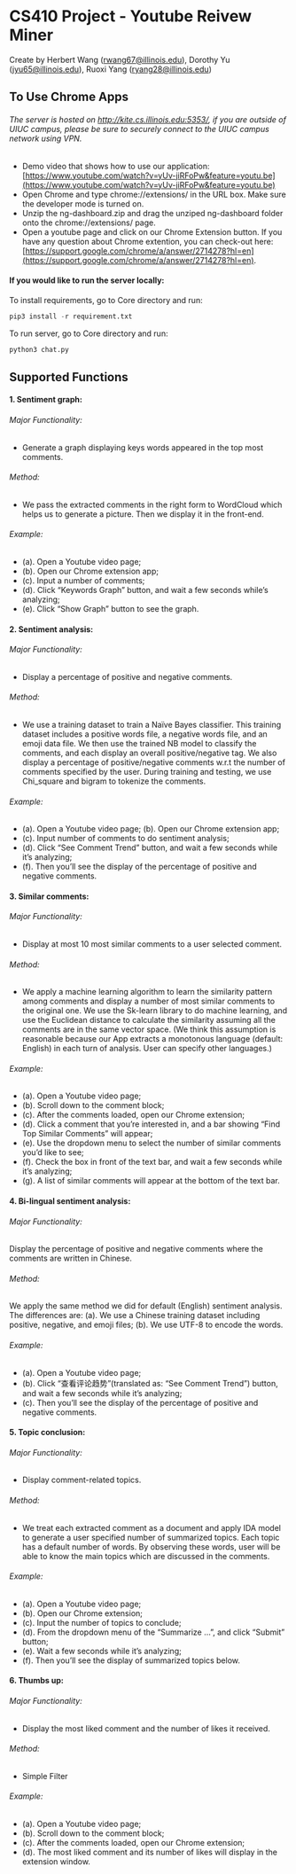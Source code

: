 # CS410 Project - Youtube Reivew Miner
Create by Herbert Wang (rwang67@illinois.edu), Dorothy Yu (jyu65@illinois.edu), Ruoxi Yang (ryang28@illinois.edu)

## To Use Chrome Apps
###### The server is hosted on http://kite.cs.illinois.edu:5353/, if you are outside of UIUC campus, please be sure to securely connect to the UIUC campus network using VPN.
+ Demo video that shows how to use our application: [https://www.youtube.com/watch?v=yUv-jiRFoPw&feature=youtu.be](https://www.youtube.com/watch?v=yUv-jiRFoPw&feature=youtu.be)
+ Open Chrome and type chrome://extensions/ in the URL box. Make sure the developer mode is turned on. 
+ Unzip the ng-dashboard.zip and drag the unziped ng-dashboard folder onto the chrome://extensions/ page. 
+ Open a youtube page and click on our Chrome Extension button. If you have any question about Chrome extention, you can check-out here: [https://support.google.com/chrome/a/answer/2714278?hl=en](https://support.google.com/chrome/a/answer/2714278?hl=en).


#### If you would like to run the server locally:
To install requirements, go to Core directory and run:
```python
pip3 install -r requirement.txt
```
To run server, go to Core directory and run: 
```python
python3 chat.py
```
## Supported Functions
#### 1.	Sentiment graph:
###### Major Functionality: 
- Generate a graph displaying keys words appeared in the top most comments.
###### Method: 
- We pass the extracted comments in the right form to WordCloud which helps us to generate a picture. Then we display it in the front-end.
###### Example:
- (a). Open a Youtube video page;
- (b). Open our Chrome extension app;
- (c). Input a number of comments;
- (d). Click “Keywords Graph” button, and wait a few seconds while’s analyzing;
- (e). Click “Show Graph” button to see the graph.

#### 2.	Sentiment analysis:
###### Major Functionality: 
- Display a percentage of positive and negative comments.
###### Method: 
- We use a training dataset to train a Naïve Bayes classifier. This training dataset includes a positive words file, a negative words file, and an emoji data file. We then use the trained NB model to classify the comments, and each display an overall positive/negative tag. We also display a percentage of positive/negative comments w.r.t the number of comments specified by the user. During training and testing, we use Chi_square and bigram to tokenize the comments.
###### Example:
- (a). Open a Youtube video page;
       (b). Open our Chrome extension app;
- (c). Input number of comments to do sentiment analysis;
- (d). Click “See Comment Trend” button, and wait a few seconds while it’s analyzing;
- (f). Then you’ll see the display of the percentage of positive and negative comments.

#### 3.	Similar comments:
###### Major Functionality: 
- Display at most 10 most similar comments to a user selected comment.
###### Method: 
- We apply a machine learning algorithm to learn the similarity pattern among comments and display a number of most similar comments to the original one. We use the Sk-learn library to do machine learning, and use the Euclidean distance to calculate the similarity assuming all the comments are in the same vector space. (We think this assumption is reasonable because our App extracts a monotonous language (default: English) in each turn of analysis. User can specify other languages.)
###### Example:
- (a). Open a Youtube video page;
- (b). Scroll down to the comment block;
- (c). After the comments loaded, open our Chrome extension;
- (d). Click a comment that you’re interested in, and a bar showing “Find Top Similar Comments” will appear;
- (e). Use the dropdown menu to select the number of similar comments you’d like to see;
- (f). Check the box in front of the text bar, and wait a few seconds while it’s analyzing;
- (g). A list of similar comments will appear at the bottom of the text bar.

#### 4.	Bi-lingual sentiment analysis:
###### Major Functionality: 
Display the percentage of positive and negative comments where the comments are written in Chinese.
###### Method: 
We apply the same method we did for default (English) sentiment analysis. The differences are: (a). We use a Chinese training dataset including positive, negative, and emoji files; (b). We use UTF-8 to encode the words.
###### Example:
- (a). Open a Youtube video page;
- (b). Click “查看评论趋势”(translated as: “See Comment Trend”) button, and wait a few seconds while it’s analyzing;
- (c). Then you’ll see the display of the percentage of positive and negative comments.

#### 5.	Topic conclusion: 
###### Major Functionality: 
- Display comment-related topics.
###### Method: 
- We treat each extracted comment as a document and apply IDA model to generate a user specified number of summarized topics. Each topic has a default number of words. By observing these words, user will be able to know the main topics which are discussed in the comments.
###### Example:
- (a). Open a Youtube video page;
- (b). Open our Chrome extension;
- (c). Input the number of topics to conclude;
- (d). From the dropdown menu of the “Summarize …”, and click “Submit” button;
- (e). Wait a few seconds while it’s analyzing;
- (f). Then you’ll see the display of summarized topics below.

#### 6.	Thumbs up:
###### Major Functionality: 
- Display the most liked comment and the number of likes it received.
###### Method: 
- Simple Filter
###### Example:
- (a). Open a Youtube video page;
- (b). Scroll down to the comment block;
- (c). After the comments loaded, open our Chrome extension;
- (d). The most liked comment and its number of likes will display in the extension window.


